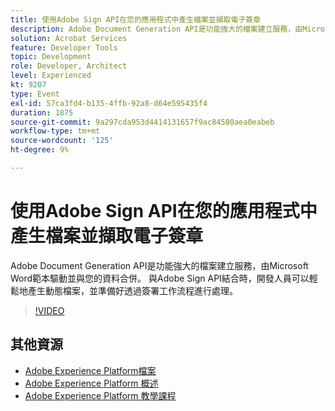```yaml
---
title: 使用Adobe Sign API在您的應用程式中產生檔案並擷取電子簽章
description: Adobe Document Generation API是功能強大的檔案建立服務，由Microsoft Word範本驅動並與您的資料合併。 與Adobe Sign API結合時，開發人員可以輕鬆地產生動態檔案，並準備好透過簽署工作流程進行處理。
solution: Acrobat Services
feature: Developer Tools
topic: Development
role: Developer, Architect
level: Experienced
kt: 9207
type: Event
exl-id: 57ca3fd4-b135-4ffb-92a8-d64e595435f4
duration: 1875
source-git-commit: 9a297cda953d4414131657f9ac84580aea0eabeb
workflow-type: tm+mt
source-wordcount: '125'
ht-degree: 9%

---
```


# 使用Adobe Sign API在您的應用程式中產生檔案並擷取電子簽章

Adobe Document Generation API是功能強大的檔案建立服務，由Microsoft Word範本驅動並與您的資料合併。 與Adobe Sign API結合時，開發人員可以輕鬆地產生動態檔案，並準備好透過簽署工作流程進行處理。

>[!VIDEO](https://video.tv.adobe.com/v/338097/?quality=12&learn=on&hidetitle=true)

## 其他資源

- [Adobe Experience Platform檔案](https://experienceleague.adobe.com/docs/experience-platform.html?lang=zh-Hant)
- [Adobe Experience Platform 概述](https://experienceleague.adobe.com/docs/experience-platform/landing/home.html?lang=zh-Hant)
- [Adobe Experience Platform 教學課程](https://experienceleague.adobe.com/docs/platform-learn/tutorials/overview.html?lang=zh-Hant)
